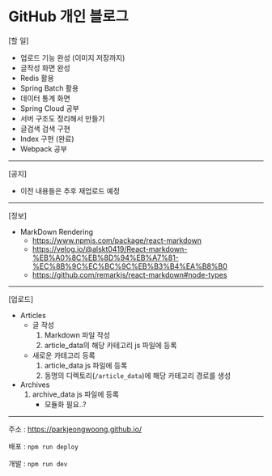 # GitHub 개인 블로그

[할 일]

- 업로드 기능 완성 (이미지 저장까지)
- 글작성 화면 완성
- Redis 활용
- Spring Batch 활용
- 데이터 통계 화면
- Spring Cloud 공부
- 서버 구조도 정리해서 만들기
- 글검색 검색 구현
- Index 구현 (완료)
- Webpack 공부



---

[공지]

- 이전  내용들은 추후 재업로드 예정



---

[정보]

- MarkDown Rendering
  - https://www.npmjs.com/package/react-markdown
  - https://velog.io/@alskt0419/React-markdown-%EB%A0%8C%EB%8D%94%EB%A7%81-%EC%8B%9C%EC%BC%9C%EB%B3%B4%EA%B8%B0
  - https://github.com/remarkjs/react-markdown#node-types



---

[업로드]

- Articles
  - 글 작성
    1. Markdown 파일 작성
    2. article_data의 해당 카테고리 js 파일에 등록
  - 새로운 카테고리 등록
    1. article_data js 파일에 등록
    2. 동명의 디렉토리(`/article_data`)에 해당 카테고리 경로를 생성
- Archives
  1. archive_data js 파일에 등록
     - 모듈화 필요..?



---

주소 : https://parkjeongwoong.github.io/

배포 : `npm run deploy`

개발 : `npm run dev`
